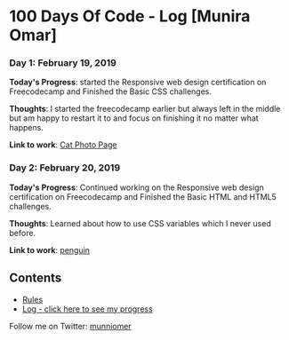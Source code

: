 # 100 Days Of Code - Log [Munira Omar]

### Day 1: February 19, 2019

**Today's Progress**: started the Responsive web design certification on Freecodecamp and Finished the Basic CSS challenges.

**Thoughts**: I started the freecodecamp earlier but always left in the middle but am happy to restart it to and focus on finishing it no matter what happens.

**Link to work**: [Cat Photo Page](https://github.com/munniomer/100-days-of-code-challenges/tree/master/Day%201%20Challenge)

### Day 2: February 20, 2019

**Today's Progress**: Continued working on the Responsive web design certification on Freecodecamp and Finished the Basic HTML and HTML5 challenges.

**Thoughts**: Learned about how to use CSS variables which I never used before.

**Link to work**: [penguin](https://github.com/munniomer/100-days-of-code-challenges/tree/master/Day%202%20Challenge)


## Contents

* [Rules](rules.md)
* [Log - click here to see my progress](log.md)

Follow me on Twitter: [munniomer](https://twitter.com/munniomer)


